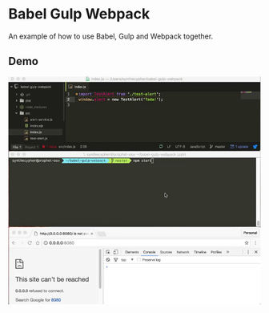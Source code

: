 # Babel Gulp Webpack
An example of how to use Babel, Gulp and Webpack together.
## Demo
![Demo](/demo.gif?raw=true "Demo")
